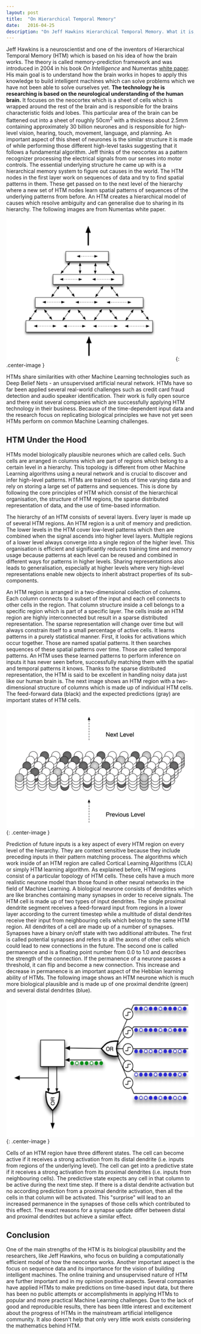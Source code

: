 ```yaml
---
layout: post
title:  "On Hierarchical Temporal Memory"
date:   2016-04-25
description: "On Jeff Hawkins Hierarchical Temporal Memory. What it is, how it works in principle, and why it is important."
---
```

Jeff Hawkins is a neuroscientist and one of the inventors of Hierarchical Temporal Memory (HTM) which is based on his idea of how the brain works. The theory is called memory-prediction framework and was introduced in 2004 in his book _On Intelligence_ and Numentas [white paper](http://numenta.org/resources/HTM_CorticalLearningAlgorithms.pdf). His main goal is to understand how the brain works in hopes to apply this knowledge to build intelligent machines which can solve problems which we have not been able to solve ourselves yet. **The technology he is researching is based on the neurological understanding of the human brain.** It focuses on the neocortex which is a sheet of cells which is wrapped around the rest of the brain and is responsible for the brains characteristic folds and lobes. This particular area of the brain can be flattened out into a sheet of roughly 50cm<sup>2</sup> with a thickness about 2.5mm containing approximately 30 billion neurones and is responsible for high-level vision, hearing, touch, movement, language, and planning. An important aspect of this sheet of neurones is the similar structure it is made of while performing those different high-level tasks suggesting that it follows a fundamental algorithm. Jeff thinks of the neocortex as a pattern recognizer processing the electrical signals from our senses into motor controls. The essential underlying structure he came up with is a hierarchical memory system to figure out causes in the world. The HTM nodes in the first layer work on sequences of data and try to find spatial patterns in them. These get passed on to the next level of the hierarchy where a new set of HTM nodes learn spatial patterns of sequences of the underlying patterns from before. An HTM creates a hierarchical model of causes which resolve ambiguity and can generalise due to sharing in its hierarchy. The following images are from Numentas white paper.

![A simplified view of the HTM hierarchy with several layers.](/images/hierarchy.png){: .center-image }

HTMs share similarities with other Machine Learning technologies such as Deep Belief Nets - an unsupervised artificial neural network. HTMs have so far been applied several real-world challenges such as credit card fraud detection and audio speaker identification. Their work is fully open source and there exist several companies which are successfully applying HTM technology in their business. Because of the time-dependent input data and the research focus on replicating biological principles we have not yet seen HTMs perform on common Machine Learning challenges. 

## HTM Under the Hood ##
HTMs model biologically plausible neurones which are called cells. Such cells are arranged in columns which are part of regions which belong to a certain level in a hierarchy. This topology is different from other Machine Learning algorithms using a neural network and is crucial to discover and infer high-level patterns.  HTMs are trained on lots of time varying data and rely on storing a large set of patterns and sequences. This is done by following the core principles of HTM which consist of the hierarchical organisation, the structure of HTM regions, the sparse distributed representation of data, and the use of time-based information.

The hierarchy of an HTM consists of several layers. Every layer is made up of several HTM regions. An HTM region is a unit of memory and prediction. The lower levels in the HTM cover low-level patterns which then are combined when the signal ascends into higher level layers. Multiple regions of a lower level always converge into a single region of the higher level. This organisation is efficient and significantly reduces training time and memory usage because patterns at each level can be reused and combined in different ways for patterns in higher levels. Sharing representations also leads to generalisation, especially at higher levels where very high-level representations enable new objects to inherit abstract properties of its sub-components. 

An HTM region is arranged in a two-dimensional collection of columns. Each column connects to a subset of the input and each cell connects to other cells in the region. That column structure inside a cell belongs to a specific region which is part of a specific layer. The cells inside an HTM region are highly interconnected but result in a sparse distributed representation. The sparse representation will change over time but will always constrain itself to a small percentage of active cells. It learns patterns in a purely statistical manner. First, it looks for activations which occur together. Those are named spatial patterns. It then searches sequences of these spatial patterns over time. Those are called temporal patterns. An HTM uses these learned patterns to perform inference on inputs it has never seen before, successfully matching them with the spatial and temporal patterns it knows. Thanks to the sparse distributed representation, the HTM is said to be excellent in handling noisy data just like our human brain is. The next image shows an HTM region with a two-dimensional structure of columns which is made up of individual HTM cells. The feed-forward data (black) and the expected predictions (gray) are important states of HTM cells.

![An HTM region with a two-dimensional structure of columns which is made up of individual HTM cells.](/images/region.png){: .center-image }

Prediction of future inputs is a key aspect of every HTM region on every level of the hierarchy. They are context sensitive because they include preceding inputs in their pattern matching process. The algorithms which work inside of an HTM region are called Cortical Learning Algorithms (CLA) or simply HTM learning algorithm. As explained before, HTM regions consist of a particular topology of HTM cells. These cells have a much more realistic neurone model than those found in other neural networks in the field of Machine Learning. A biological neurone consists of dendrites which are like branches containing many synapses in order to receive signals. The HTM cell is made up of two types of input dendrites. The single proximal dendrite segment receives a feed-forward input from regions in a lower layer according to the current timestep while a multitude of distal dendrites receive their input from neighbouring cells which belong to the same HTM region. All dendrites of a cell are made up of a number of synapses. Synapses have a binary on/off state with two additional attributes. The first is called potential synapses and refers to all the axons of other cells which could lead to new connections in the future. The second one is called permanence and is a floating point number from 0.0 to 1.0 and describes the strength of the connection. If the permanence of a neurone passes a threshold, it can flip and become a new connection. This increase and decrease in permanence is an important aspect of the Hebbian learning ability of HTMs. The following image shows an HTM neurone which  is much more biological plausible and is made up of one proximal dendrite (green) and several distal dendrites (blue).

![An HTM neurone which is made up of one proximal dendrite (green) and several distal dendrites (blue).](/images/neuron.png){: .center-image }

Cells of an HTM region have three different states. The cell can become active if it receives a strong activation from its distal dendrite (i.e. inputs from regions of the underlying level). The cell can get into a predictive state if it receives a strong activation from its proximal dendrites (i.e. inputs from neighbouring cells). The predictive state expects any cell in that column to be active during the next time step. If there is a distal dendrite activation but no according prediction from a proximal dendrite activation, then all the cells in that column will be activated. This "surprise" will lead to an increased permanence in the synapses of those cells which contributed to this effect. The exact reasons for a synapse update differ between distal and proximal dendrites but achieve a similar effect. 

## Conclusion ##
One of the main strengths of the HTM is its biological plausibility and the researchers, like Jeff Hawkins, who focus on building a computationally efficient model of how the neocortex works. Another important aspect is the focus on sequence data and its importance for the vision of building intelligent machines. The online training and unsupervised nature of HTM are further important and in my opinion positive aspects. 
Several companies have applied HTMs to make predictions on time-based input data, but there has been no public attempts or accomplishments in applying HTMs to popular and more practical Machine Learning challenges. Due to the lack of good and reproducible results, there has been little interest and excitement about the progress of HTMs in the mainstream artificial intelligence community. It also doesn't help that only very little work exists considering the mathematics behind HTM.
